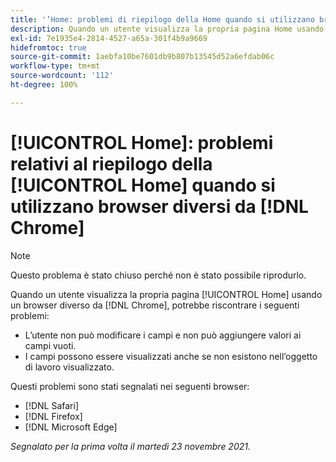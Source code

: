 ```yaml
---
title: '’Home: problemi di riepilogo della Home quando si utilizzano browser diversi da Chrome'
description: Quando un utente visualizza la propria pagina Home usando un browser diverso da Chrome, potrebbe riscontrare diversi problemi.
exl-id: 7e1935e4-2814-4527-a65a-301f4b9a9669
hidefromtoc: true
source-git-commit: 1aebfa10be7601db9b807b13545d52a6efdab06c
workflow-type: tm+mt
source-wordcount: '112'
ht-degree: 100%

---
```


# [!UICONTROL Home]: problemi relativi al riepilogo della [!UICONTROL Home] quando si utilizzano browser diversi da [!DNL Chrome]

>[!NOTE]
>
>Questo problema è stato chiuso perché non è stato possibile riprodurlo.


Quando un utente visualizza la propria pagina [!UICONTROL Home] usando un browser diverso da [!DNL Chrome], potrebbe riscontrare i seguenti problemi:

* L’utente non può modificare i campi e non può aggiungere valori ai campi vuoti.
* I campi possono essere visualizzati anche se non esistono nell’oggetto di lavoro visualizzato.

Questi problemi sono stati segnalati nei seguenti browser:

* [!DNL Safari]
* [!DNL Firefox]
* [!DNL Microsoft Edge]

_Segnalato per la prima volta il martedì 23 novembre 2021._
